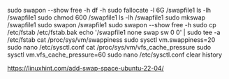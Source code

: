 
sudo swapon --show
free -h
df -h
sudo fallocate -l 6G /swapfile1
ls -lh /swapfile1
sudo chmod 600 /swapfile1
ls -lh /swapfile1
sudo mkswap /swapfile1
sudo swapon /swapfile1
sudo swapon --show
free -h
sudo cp /etc/fstab /etc/fstab.bak
echo '/swapfile1 none swap sw 0 0' | sudo tee -a /etc/fstab
cat /proc/sys/vm/swappiness
sudo sysctl vm.swappiness=20
sudo nano /etc/sysctl.conf
cat /proc/sys/vm/vfs_cache_pressure
sudo sysctl vm.vfs_cache_pressure=60
sudo nano /etc/sysctl.conf
clear
history


https://linuxhint.com/add-swap-space-ubuntu-22-04/